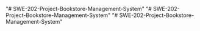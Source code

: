 "# SWE-202-Project-Bookstore-Management-System" 
"# SWE-202-Project-Bookstore-Management-System" 
"# SWE-202-Project-Bookstore-Management-System" 
